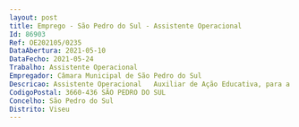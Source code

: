 ```yaml
--- 
layout: post
title: Emprego - São Pedro do Sul - Assistente Operacional
Id: 86903
Ref: OE202105/0235
DataAbertura: 2021-05-10
DataFecho: 2021-05-24
Trabalho: Assistente Operacional
Empregador: Câmara Municipal de São Pedro do Sul
Descricao: Assistente Operacional   Auxiliar de Ação Educativa, para a execução de tarefas fundamentais de auxiliar de ação educativa em geral, tarefas essas adstritas ao conteúdo funcional da atividade de auxiliar de ação educativa, nomeadamente para acompanhamento das crianças, limpeza e manutenção em geral, atendimento e encaminhamento dos utentes das escolas e jardins de infância, atendimento telefónico,   serviço de reprografia e limpeza de salas e espaços exteriores, inseridas na Divisão da Educação, Cultura, Desporto e Ação Social, às quais corresponde o grau 1 de complexidade funcional.
CodigoPostal: 3660-436 SÃO PEDRO DO SUL
Concelho: São Pedro do Sul
Distrito: Viseu
--- 
```


